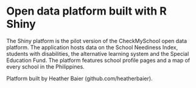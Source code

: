 # Open data platform built with R Shiny

The Shiny platform is the pilot version of the CheckMySchool open data platform. The application hosts data on the School Neediness Index, students with disabilities, the alternative learning system and the Special Education Fund. The platform features school profile pages and a map of every school in the Philippines. 

Platform built by Heather Baier (github.com/heatherbaier).
